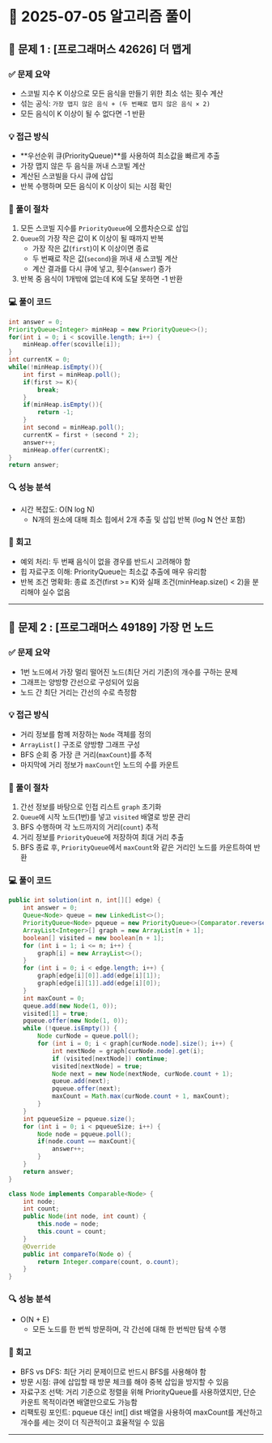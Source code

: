 # 🧠 2025-07-05 알고리즘 풀이

## 📌 문제 1 : [프로그래머스 42626] 더 맵게

### ✅ 문제 요약
- 스코빌 지수 K 이상으로 모든 음식을 만들기 위한 최소 섞는 횟수 계산
- 섞는 공식: `가장 맵지 않은 음식 + (두 번째로 맵지 않은 음식 × 2)`
- 모든 음식이 K 이상이 될 수 없다면 -1 반환



### 💡 접근 방식

- **우선순위 큐(PriorityQueue)**를 사용하여 최소값을 빠르게 추출
- 가장 맵지 않은 두 음식을 꺼내 스코빌 계산
- 계산된 스코빌을 다시 큐에 삽입
- 반복 수행하며 모든 음식이 K 이상이 되는 시점 확인

### 👣 풀이 절차


1. 모든 스코빌 지수를 `PriorityQueue`에 오름차순으로 삽입
2. `Queue`의 가장 작은 값이 K 이상이 될 때까지 반복
   - 가장 작은 값(`first`)이 K 이상이면 종료
   - 두 번째로 작은 값(`second`)을 꺼내 새 스코빌 계산
   - 계산 결과를 다시 큐에 넣고, 횟수(`answer`) 증가
3. 반복 중 음식이 1개밖에 없는데 K에 도달 못하면 -1 반환

### 💻 풀이 코드
```java
int answer = 0;
PriorityQueue<Integer> minHeap = new PriorityQueue<>();
for(int i = 0; i < scoville.length; i++) {
    minHeap.offer(scoville[i]);
}
int currentK = 0;
while(!minHeap.isEmpty()){
    int first = minHeap.poll();
    if(first >= K){
        break;
    }
    if(minHeap.isEmpty()){
        return -1;
    }
    int second = minHeap.poll();
    currentK = first + (second * 2);
    answer++;
    minHeap.offer(currentK);
}
return answer;
```

### 🔍 성능 분석
- 시간 복잡도: O(N log N)
  - N개의 원소에 대해 최소 힙에서 2개 추출 및 삽입 반복 (log N 연산 포함)


### 🔁 회고

- 예외 처리: 두 번째 음식이 없을 경우를 반드시 고려해야 함
- 힙 자료구조 이해: PriorityQueue는 최소값 추출에 매우 유리함
- 반복 조건 명확화: 종료 조건(first >= K)와 실패 조건(minHeap.size() < 2)을 분리해야 실수 없음

---




## 📌 문제 2 : [프로그래머스 49189] 가장 먼 노드

### ✅ 문제 요약

- 1번 노드에서 가장 멀리 떨어진 노드(최단 거리 기준)의 개수를 구하는 문제
- 그래프는 양방향 간선으로 구성되어 있음
- 노드 간 최단 거리는 간선의 수로 측정함


### 💡 접근 방식

- 거리 정보를 함께 저장하는 `Node` 객체를 정의
- `ArrayList[]` 구조로 양방향 그래프 구성
- BFS 순회 중 가장 큰 거리(`maxCount`)를 추적
- 마지막에 거리 정보가 `maxCount`인 노드의 수를 카운트

### 👣 풀이 절차

1. 간선 정보를 바탕으로 인접 리스트 `graph` 초기화
2. `Queue`에 시작 노드(1번)를 넣고 `visited` 배열로 방문 관리
3. BFS 수행하며 각 노드까지의 거리(`count`) 추적
4. 거리 정보를 `PriorityQueue`에 저장하여 최대 거리 추출
5. BFS 종료 후, `PriorityQueue`에서 `maxCount`와 같은 거리인 노드를 카운트하여 반환

### 💻 풀이 코드
```java
public int solution(int n, int[][] edge) {
    int answer = 0;
    Queue<Node> queue = new LinkedList<>();
    PriorityQueue<Node> pqueue = new PriorityQueue<>(Comparator.reverseOrder());
    ArrayList<Integer>[] graph = new ArrayList[n + 1];
    boolean[] visited = new boolean[n + 1];
    for (int i = 1; i <= n; i++) {
        graph[i] = new ArrayList<>();
    }
    for (int i = 0; i < edge.length; i++) {
        graph[edge[i][0]].add(edge[i][1]);
        graph[edge[i][1]].add(edge[i][0]);
    }
    int maxCount = 0;
    queue.add(new Node(1, 0));
    visited[1] = true;
    pqueue.offer(new Node(1, 0));
    while (!queue.isEmpty()) {
        Node curNode = queue.poll();
        for (int i = 0; i < graph[curNode.node].size(); i++) {
            int nextNode = graph[curNode.node].get(i);
            if (visited[nextNode]) continue;
            visited[nextNode] = true;
            Node next = new Node(nextNode, curNode.count + 1);
            queue.add(next);
            pqueue.offer(next);
            maxCount = Math.max(curNode.count + 1, maxCount);
        }
    }
    int pqueueSize = pqueue.size();
    for (int i = 0; i < pqueueSize; i++) {
        Node node = pqueue.poll();
        if(node.count == maxCount){
            answer++;
        }
    }
    return answer;
}

class Node implements Comparable<Node> {
    int node;
    int count;
    public Node(int node, int count) {
        this.node = node;
        this.count = count;
    }
    @Override
    public int compareTo(Node o) {
        return Integer.compare(count, o.count);
    }
}
```

### 🔍 성능 분석
- O(N + E)
    - 모든 노드를 한 번씩 방문하며, 각 간선에 대해 한 번씩만 탐색 수행

### 🔁 회고

- BFS vs DFS: 최단 거리 문제이므로 반드시 BFS를 사용해야 함
- 방문 시점: 큐에 삽입할 때 방문 체크를 해야 중복 삽입을 방지할 수 있음
- 자료구조 선택: 거리 기준으로 정렬을 위해 PriorityQueue를 사용하였지만, 단순 카운트 목적이라면 배열만으로도 가능함
- 리팩토링 포인트: pqueue 대신 int[] dist 배열을 사용하여 maxCount를 계산하고 개수를 세는 것이 더 직관적이고 효율적일 수 있음

---



